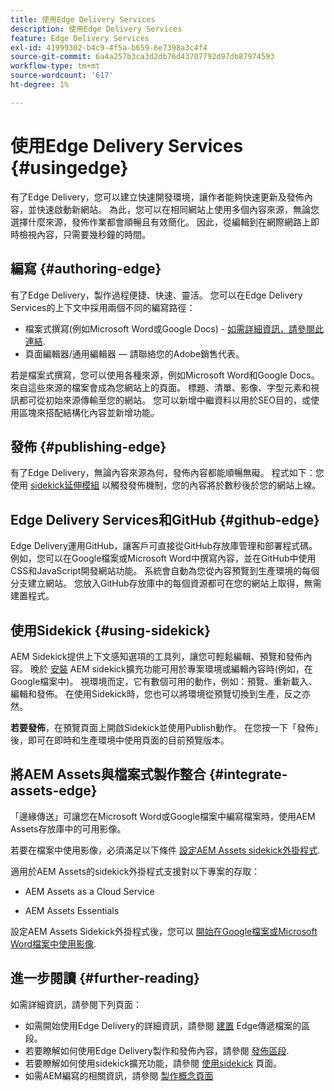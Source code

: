 ```yaml
---
title: 使用Edge Delivery Services
description: 使用Edge Delivery Services
feature: Edge Delivery Services
exl-id: 41999302-b4c9-4f5a-b659-6e7398a3c4f4
source-git-commit: 6a4a257b3ca3d2db76d43707792d97db87974593
workflow-type: tm+mt
source-wordcount: '617'
ht-degree: 1%

---
```


# 使用Edge Delivery Services {#usingedge}

有了Edge Delivery，您可以建立快速開發環境，讓作者能夠快速更新及發佈內容，並快速啟動新網站。 為此，您可以在相同網站上使用多個內容來源，無論您選擇什麼來源，發佈作業都會順暢且有效簡化。 因此，從編輯到在網際網路上即時檢視內容，只需要幾秒鐘的時間。

## 編寫 {#authoring-edge}

有了Edge Delivery，製作過程便捷、快速、靈活。 您可以在Edge Delivery Services的上下文中採用兩個不同的編寫路徑：

* 檔案式撰寫(例如Microsoft Word或Google Docs) - [如需詳細資訊，請參閱此連結](https://www.hlx.live/docs/authoring).
* 頁面編輯器/通用編輯器 — 請聯絡您的Adobe銷售代表。

若是檔案式撰寫，您可以使用各種來源，例如Microsoft Word和Google Docs。 來自這些來源的檔案會成為您網站上的頁面。 標題、清單、影像、字型元素和視訊都可從初始來源傳輸至您的網站。 您可以新增中繼資料以用於SEO目的，或使用區塊來搭配結構化內容並新增功能。

## 發佈 {#publishing-edge}

有了Edge Delivery，無論內容來源為何，發佈內容都能順暢無礙。 程式如下：您使用 [sidekick延伸模組](#using-sidekick) 以觸發發佈機制，您的內容將於數秒後於您的網站上線。

## Edge Delivery Services和GitHub {#github-edge}

Edge Delivery運用GitHub，讓客戶可直接從GitHub存放庫管理和部署程式碼。 例如，您可以在Google檔案或Microsoft Word中撰寫內容，並在GitHub中使用CSS和JavaScript開發網站功能。 系統會自動為您從內容預覽到生產環境的每個分支建立網站。 您放入GitHub存放庫中的每個資源都可在您的網站上取得，無需建置程式。

## 使用Sidekick {#using-sidekick}

AEM Sidekick提供上下文感知選項的工具列，讓您可輕鬆編輯、預覽和發佈內容。 晚於 [安裝](https://www.hlx.live/docs/sidekick-extension) AEM sidekick擴充功能可用於專案環境或編輯內容時(例如，在Google檔案中)。 視環境而定，它有數個可用的動作，例如：預覽、重新載入、編輯和發佈。 在使用Sidekick時，您也可以將環境從預覽切換到生產，反之亦然。

**若要發佈**，在預覽頁面上開啟Sidekick並使用Publish動作。 在您按一下「發佈」後，即可在即時和生產環境中使用頁面的目前預覽版本。

## 將AEM Assets與檔案式製作整合 {#integrate-assets-edge}

「邊緣傳送」可讓您在Microsoft Word或Google檔案中編寫檔案時，使用AEM Assets存放庫中的可用影像。

若要在檔案中使用影像，必須滿足以下條件 [設定AEM Assets sidekick外掛程式](https://www.hlx.live/developer/configuring-aem-assets-sidekick-plugin).

適用於AEM Assets的sidekick外掛程式支援對以下專案的存取：

* AEM Assets as a Cloud Service 

* AEM Assets Essentials

設定AEM Assets Sidekick外掛程式後，您可以 [開始在Google檔案或Microsoft Word檔案中使用影像](https://www.hlx.live/docs/aem-assets-sidekick-plugin).

## 進一步閱讀 {#further-reading}

如需詳細資訊，請參閱下列頁面：

* 如需開始使用Edge Delivery的詳細資訊，請參閱 [建置](https://www.hlx.live/docs/#build) Edge傳遞檔案的區段。
* 若要瞭解如何使用Edge Delivery製作和發佈內容，請參閱 [發佈區段](https://www.hlx.live/docs/authoring).
* 若要瞭解如何使用sidekick擴充功能，請參閱 [使用sidekick](https://www.hlx.live/docs/sidekick) 頁面。
* 如需AEM編寫的相關資訊，請參閱 [製作概念頁面](https://experienceleague.adobe.com/docs/experience-manager-cloud-service/content/sites/authoring/getting-started/concepts.html)
